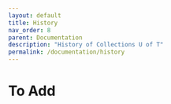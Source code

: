 ```yaml
---
layout: default
title: History
nav_order: 8
parent: Documentation
description: "History of Collections U of T"
permalink: /documentation/history
---
```


# To Add
